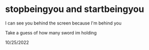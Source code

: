 # stopbeingyou and startbeingyou
I can see you behind the screen because I'm behind you

Take a guess of how many sword im holding

10/25/2022
